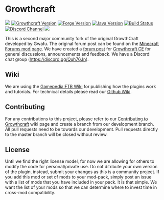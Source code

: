 Growthcraft
===========
[![](http://cf.way2muchnoise.eu/versions/growthcraft-community-edition_latest.svg)](https://minecraft.curseforge.com/projects/growthcraft-community-edition/)
[![Growthcraft Version](https://img.shields.io/badge/Growthcraft-4.1.3.200-orange.svg)](https://github.com/GrowthcraftCE/Growthcraft-1.12)
[![Forge Version](https://img.shields.io/badge/Minecraft%20Forge-14.23.4.2768-yellow.svg)](http://files.minecraftforge.net/maven/net/minecraftforge/forge/index_1.12.2.html)
[![Java Version](https://img.shields.io/badge/JAVA-8-blue.svg)](https://www.java.com/en/)
[![Build Status](https://img.shields.io/endpoint.svg?url=https%3A%2F%2Factions-badge.atrox.dev%2FGrowthcraftCE%2FGrowthcraft-1.12%2Fbadge%3Fref%3Ddevelopment&style=flat)](https://actions-badge.atrox.dev/GrowthcraftCE/Growthcraft-1.12/goto?ref=development)
[![Discord Channel](https://img.shields.io/discord/333690296334548994.svg?color=green)](https://discord.gg/Quh76Jn)
[![](http://cf.way2muchnoise.eu/short_growthcraft-community-edition.svg)](https://minecraft.curseforge.com/projects/growthcraft-community-edition/)

This is a second major community fork of the original GrowthCraft developed by Gwafu.
The original forum post can be found on the [Minecraft Forums mod page](http://www.minecraftforum.net/forums/mapping-and-modding/minecraft-mods/1286298-growthcraft-jul-15-2014-proper-1-7-10-release). We have created a [forum post](http://www.minecraftforum.net/forums/mapping-and-modding/minecraft-mods/wip-mods/2505072-growthcraft-community-edition-proper-1-7-10) for [Growthcraft CE](http://www.minecraftforum.net/forums/mapping-and-modding/minecraft-mods/wip-mods/2505072-growthcraft-community-edition-proper-1-7-10) for general discussions, announcements and feedback. We have a Discord chat group (https://discord.gg/Quh76Jn).

## Wiki

We are using the [Gamepedia FTB Wiki](http://ftb.gamepedia.com/GrowthCraft) for publishing how the plugins work and tutorials.
For technical details please read our [Github Wiki](https://github.com/GrowthcraftCE/Growthcraft-1.12/wiki).

## Contributing

For any contributions to this project, please refer to our [Contributing to Growthcraft](https://github.com/GrowthcraftCE/Growthcraft-1.12/wiki/Contributing-to-Growthcraft) wiki page and create a branch from our development branch. All pull requests need to be towards our development. Pull requests directly to the master branch will be closed without review.

## License

Until we find the right license model, for now we are allowing for others to modify the code for personal/private use. Do not ditribute your own version of the plugin, instead, submit your changes as this is a community project. If you add this mod or set of mods to your mod-pack, simply post an issue with a list of mods that you have included in your pack. It is that simple. We want the list of your mods so that we can determine where to invest time in cross-mod compatibility.
